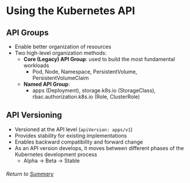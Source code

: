 # Using the Kubernetes API

## API Groups
- Enable better organization of resources
- Two high-level organization methods:
    - **Core (Legacy) API Group**: used to build the most fundamental workloads 
        - Pod, Node, Namespace, PersistentVolume, PersistentVolumeClaim
    - **Named API Group**:
        - apps (Deployment), storage.k8s.io (StorageClass), rbac.authorization.k8s.io (Role, ClusterRole)

## API Versioning
- Versioned at the API level (`apiVersion: apps/v1`)
- Provides stability for existing implementations
- Enables backward compatibility and forward change
- As an API version develops, it moves between different phases of the Kubernetes development process
    - Alpha -> Beta -> Stable

###### Return to [Summary](README.md)